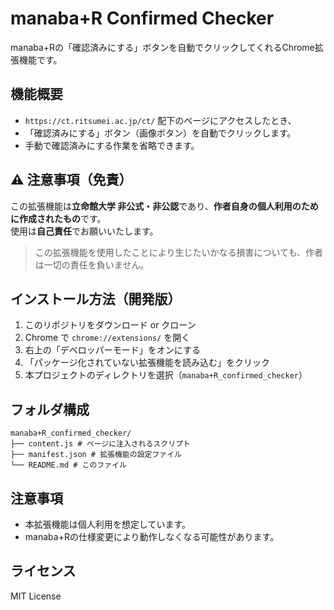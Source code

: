 # manaba+R Confirmed Checker

manaba+Rの「確認済みにする」ボタンを自動でクリックしてくれるChrome拡張機能です。

## 機能概要

- `https://ct.ritsumei.ac.jp/ct/` 配下のページにアクセスしたとき、
- 「確認済みにする」ボタン（画像ボタン）を自動でクリックします。
- 手動で確認済みにする作業を省略できます。

 ## ⚠️ 注意事項（免責）

この拡張機能は**立命館大学 非公式・非公認**であり、**作者自身の個人利用のために作成されたもの**です。  
使用は**自己責任**でお願いいたします。

> この拡張機能を使用したことにより生じたいかなる損害についても、作者は一切の責任を負いません。

## インストール方法（開発版）

1. このリポジトリをダウンロード or クローン
2. Chrome で `chrome://extensions/` を開く
3. 右上の「デベロッパーモード」をオンにする
4. 「パッケージ化されていない拡張機能を読み込む」をクリック
5. 本プロジェクトのディレクトリを選択（`manaba+R_confirmed_checker`）

## フォルダ構成
```
manaba+R_confirmed_checker/ 
├── content.js # ページに注入されるスクリプト 
├── manifest.json # 拡張機能の設定ファイル 
└── README.md # このファイル
```

## 注意事項

- 本拡張機能は個人利用を想定しています。
- manaba+Rの仕様変更により動作しなくなる可能性があります。

## ライセンス

MIT License

